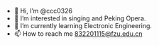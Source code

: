 - 👋 Hi, I’m @ccc0326
- 👀 I’m interested in singing and Peking Opera.
- 🌱 I’m currently learning Electronic Engineering.
- 📫 How to reach me 832201115@fzu.edu.cn

<!---
ccc0326/ccc0326 is a ✨ special ✨ repository because its `README.md` (this file) appears on your GitHub profile.
You can click the Preview link to take a look at your changes.
--->
